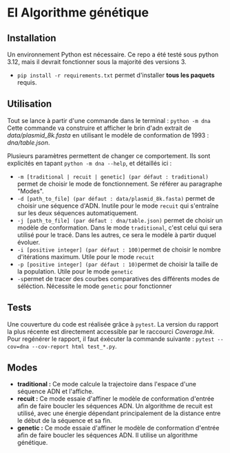# EI Algorithme génétique

## Installation

Un environnement Python est nécessaire. Ce repo a été testé sous python 3.12, mais il devrait fonctionner sous la majorité des versions 3.

- `pip install -r requirements.txt` permet d'installer **tous les paquets** requis.

## Utilisation

Tout se lance à partir d'une commande dans le terminal : `python -m dna`
Cette commande va construire et afficher le brin d'adn extrait de _data/plasmid_8k.fasta_ en utilisant le modèle de conformation de 1993 : _dna/table.json_.

Plusieurs paramètres permettent de changer ce comportement. Ils sont explicités en tapant `python -m dna --help`, et détaillés ici :

- `-m [traditional | recuit | genetic] (par défaut : traditional)` permet de choisir le mode de fonctionnement. Se référer au paragraphe "Modes".
- `-d [path_to_file] (par défaut : data/plasmid_8k.fasta)` permet de choisir une séquence d'ADN. Inutile pour le mode `recuit` qui s'entraîne sur les deux séquences automatiquement.
- `-j [path_to_file] (par défaut : dna/table.json)` permet de choisir un modèle de conformation. Dans le mode `traditional`, c'est celui qui sera utilisé pour le tracé. Dans les autres, ce sera le modèle à partir duquel évoluer.
- `-i [positive integer] (par défaut : 100)`permet de choisir le nombre d'itérations maximum. Utile pour le mode `recuit`
- `-p [positive integer] (par défaut : 10)`permet de choisir la taille de la population. Utile pour le mode `genetic`
- `-s`permet de tracer des courbes comparatives des différents modes de séléction. Nécessite le mode `genetic` pour fonctionner

## Tests

Une couverture du code est réalisée grâce à `pytest`.
La version du rapport la plus récente est directement accessible par le raccourci _Coverage.lnk_.
Pour regénérer le rapport, il faut éxécuter la commande suivante : `pytest --cov=dna --cov-report html test_*.py`.

## Modes

- **traditional :** Ce mode calcule la trajectoire dans l'espace d'une séquence ADN et l'affiche.
- **recuit :** Ce mode essaie d'affiner le modèle de conformation d'entrée afin de faire boucler les séquences ADN. Un algorithme de recuit est utilisé, avec une énergie dépendant principalement de la distance entre le début de la séquence et sa fin.
- **genetic :** Ce mode essaie d'affiner le modèle de conformation d'entrée afin de faire boucler les séquences ADN. Il utilise un algorithme génétique.

